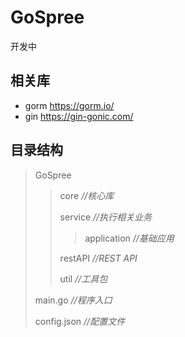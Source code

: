 # GoSpree
开发中
## 相关库
* gorm https://gorm.io/
* gin https://gin-gonic.com/
## 目录结构
>GoSpree
>>core *//核心库*
>>
>>service *//执行相关业务*
>>>
>>>application *//基础应用*
>>
>>restAPI *//REST API*
>>
>>util *//工具包*
>>
>main.go *//程序入口*
>
>config.json *//配置文件*